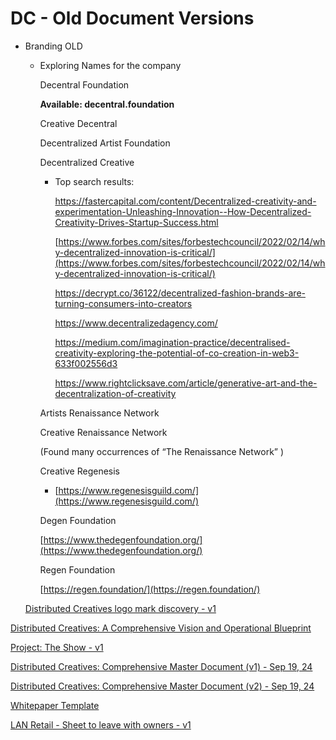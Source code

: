 # DC - Old Document Versions

- Branding OLD
    - Exploring Names for the company
        
        Decentral Foundation
        
        **Available: decentral.foundation**
        
        Creative Decentral
        
        Decentralized Artist Foundation
        
        Decentralized Creative
        
        - Top search results:
            
            https://fastercapital.com/content/Decentralized-creativity-and-experimentation-Unleashing-Innovation--How-Decentralized-Creativity-Drives-Startup-Success.html
            
            [https://www.forbes.com/sites/forbestechcouncil/2022/02/14/why-decentralized-innovation-is-critical/](https://www.forbes.com/sites/forbestechcouncil/2022/02/14/why-decentralized-innovation-is-critical/)
            
            https://decrypt.co/36122/decentralized-fashion-brands-are-turning-consumers-into-creators
            
            https://www.decentralizedagency.com/
            
            https://medium.com/imagination-practice/decentralised-creativity-exploring-the-potential-of-co-creation-in-web3-633f002556d3
            
            https://www.rightclicksave.com/article/generative-art-and-the-decentralization-of-creativity
            
        
        Artists Renaissance Network
        
        Creative Renaissance Network
        
        (Found many occurrences of “The Renaissance Network” )
        
        Creative Regenesis
        
        - [https://www.regenesisguild.com/](https://www.regenesisguild.com/)
        
        Degen Foundation
        
        [https://www.thedegenfoundation.org/](https://www.thedegenfoundation.org/)
        
        Regen Foundation
        
        [https://regen.foundation/](https://regen.foundation/)
        
    
    [Distributed Creatives logo mark discovery - v1](DC%20-%20Old%20Document%20Versions%20116faa2a7b8a801cb14cea2fb6af9380/Distributed%20Creatives%20logo%20mark%20discovery%20-%20v1%20116faa2a7b8a81d1bc04fb6591879945.md)
    

[Distributed Creatives: A Comprehensive Vision and Operational Blueprint](DC%20-%20Old%20Document%20Versions%20116faa2a7b8a801cb14cea2fb6af9380/Distributed%20Creatives%20A%20Comprehensive%20Vision%20and%20O%20116faa2a7b8a804e8b00f2dc97dfb232.md)

[Project: The Show - v1](DC%20-%20Old%20Document%20Versions%20116faa2a7b8a801cb14cea2fb6af9380/Project%20The%20Show%20-%20v1%20116faa2a7b8a80588b26daffba4cb4ab.md)

[Distributed Creatives: Comprehensive Master Document (v1) - Sep 19, 24](DC%20-%20Old%20Document%20Versions%20116faa2a7b8a801cb14cea2fb6af9380/Distributed%20Creatives%20Comprehensive%20Master%20Documen%20116faa2a7b8a8166b963d416927f5ff4.md)

[Distributed Creatives: Comprehensive Master Document (v2) - Sep 19, 24](DC%20-%20Old%20Document%20Versions%20116faa2a7b8a801cb14cea2fb6af9380/Distributed%20Creatives%20Comprehensive%20Master%20Documen%20116faa2a7b8a81f587e8c9a79fa4ae26.md)

[Whitepaper Template](DC%20-%20Old%20Document%20Versions%20116faa2a7b8a801cb14cea2fb6af9380/Whitepaper%20Template%20116faa2a7b8a817e98efeb0c97ba55f2.md)

[LAN Retail - Sheet to leave with owners - v1](DC%20-%20Old%20Document%20Versions%20116faa2a7b8a801cb14cea2fb6af9380/LAN%20Retail%20-%20Sheet%20to%20leave%20with%20owners%20-%20v1%20764a9daa256d49c395ac695dca70276f.md)